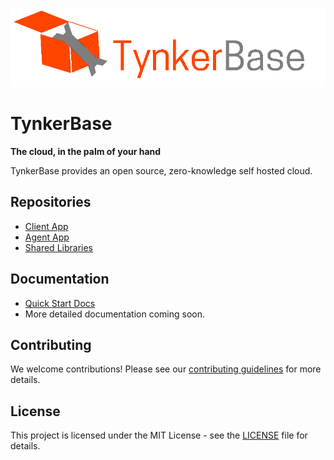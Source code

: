 ![Banner](./images/tynkerbase-banner.png)

# TynkerBase
**The cloud, in the palm of your hand**

TynkerBase provides an open source, zero-knowledge self hosted cloud.

## Repositories
- [Client App](https://github.com/akneni/tynkerbase-client)
- [Agent App](https://github.com/akneni/tynkerbase-agent)
- [Shared Libraries](https://github.com/akneni/tynkerbase-universal)

## Documentation
- [Quick Start Docs](https://wistful-stone-a74.notion.site/TynkerBase-36742df2ac6c46c7b6583b025264f750)
- More detailed documentation coming soon. 

## Contributing
We welcome contributions! Please see our [contributing guidelines](https://github.com/akneni/tynkerbase/blob/main/CONTRIBUTING.md) for more details.

## License
This project is licensed under the MIT License - see the [LICENSE](https://github.com/akneni/tynkerbase/blob/main/LICENSE) file for details.
